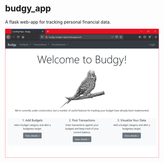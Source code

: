 # budgy_app
 A flask web-app for tracking personal financial data.

![Home Page](/images/budgy1.png)
